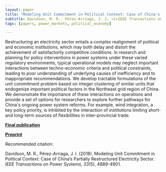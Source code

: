 ```yaml
---
layout: paper
title: "Modeling Unit Commitment in Political Context: Case of China's Partially Restructured Electricity Sector"
subtitle: Davidson, M. R., Pérez-Arriaga, J. I. <i>IEEE Transactions on Power Systems</i>.
tags: [papers, power_markets, political_economy]

---
```



Restructuring an electricity sector entails a complex realignment of political and economic institutions, which may both delay and distort the achievement of satisfactorily competitive conditions. In research and planning for policy interventions in power systems under these varied regulatory environments, typical operational models may neglect important interactions between techno-economic criteria and political constraints, leading to poor understanding of underlying causes of inefficiency and to inappropriate recommendations. We develop tractable formulations of the unit commitment problem based on integer clustering of similar units that endogenize important political factors in the Northeast grid region of China. We demonstrate the importance of these interactions on operations and provide a set of options for researchers to explore further pathways for China's ongoing power system reforms. For example, wind integration, a key policy priority, is inhibited by the interaction of institutions limiting short- and long-term sources of flexibilities in inter-provincial trade.


[**Final publication**](http://ieeexplore.ieee.org/document/8329554/)

[**Preprint**](https://dspace.mit.edu/handle/1721.1/122347)


Recommended citation:

Davidson, M. R., Pérez-Arriaga, J. I. (2018). Modeling Unit Commitment in Political Context: Case of China’s Partially Restructured Electricity Sector. _IEEE Transactions on Power Systems_, _33_(5), 4889-4901.
